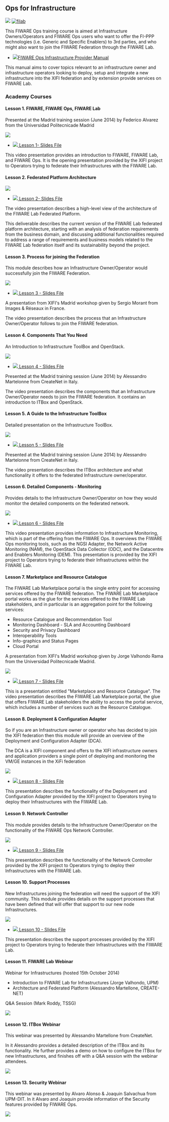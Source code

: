 <h2>Ops for Infrastructure</h2>

[![](https://nexus.lab.fiware.org/repository/raw/public/badges/chapters/operations.svg)](https://www.fiware.org/)
[![filab](https://img.shields.io/badge/tag-filab-orange.svg?logo=stackoverflow)](http://stackoverflow.com/questions/tagged/filab)

This FIWARE Ops training course is aimed at Infrastructure Owners/Operators and FIWARE Ops users who want to offer the FI-PPP technologies (i.e. Generic and Specific Enablers) to 3rd parties, and who might also want to join the FIWARE Federation through the FIWARE Lab.

* [![](https://fiware.github.io/academy/img/pdf.png)FIWARE Ops Infrastructure Provider Manual](https://fiware.github.io/academy/operations/operations-manual.pdf)

This manual aims to cover topics relevant to an infrastructure owner and
infrastructure operators looking to deploy, setup and integrate a new
infrastructure into the XIFI federation and by extension provide services on FIWARE Lab.

<h3>Academy Courses</h3>

<h4>Lesson 1.  FIWARE, FIWARE Ops, FIWARE Lab</h4>

Presented at the Madrid training session (June 2014) by Federico Alvarez from the Universidad Politecnicade Madrid

[![](http://img.youtube.com/vi/pt97VO6l-Ug/0.jpg)](https://www.youtube.com/watch?v=pt97VO6l-Ug "FIWARE, FIWARE Ops, FIWARE Lab")

* [![](https://fiware.github.io/academy/img/pdf.png) Lesson 1- Slides File](https://fiware.github.io/academy/operations/operations-1.pdf)


This video presentation provides an introduction to FIWARE, FIWARE Lab, and FIWARE Ops. It is the opening presentation provided by the XIFI project to Operators trying to federate their Infrastructures with the FIWARE Lab.


<h4>Lesson 2.  Federated Platform Architecture</h4>

[![](http://img.youtube.com/vi/Cqn92GvGIVc/0.jpg)](https://www.youtube.com/watch?v=Cqn92GvGIVc "Federated Platform Architecture")

* [![](https://fiware.github.io/academy/img/pdf.png) Lesson 2- Slides File](https://fiware.github.io/academy/operations/operations-2.pdf)

The video presentation describes a high-level view of the architecture of the FIWARE Lab Federated Platform.

This deliverable describes the current version of the FIWARE Lab federated platform architecture, starting with an analysis of federation requirements from the business domain, and discussing additional functionalities required to address a range of requirements and business models related to the FIWARE Lab federation itself and its sustainability beyond the project.


<h4>Lesson 3.  Process for joining the Federation</h4>


This module describes how an Infrastructure Owner/Operator would successfully join the FIWARE Federation.

[![](http://img.youtube.com/vi/tnz0JWqPJks/0.jpg)](https://www.youtube.com/watch?v=tnz0JWqPJks "Process for joining the Federation")

* [![](https://fiware.github.io/academy/img/pdf.png) Lesson 3 - Slides File](https://fiware.github.io/academy/operations/operations-3.pdf)

A presentation from XIFI's Madrid workshop given by Sergio Morant from Images & Réseaux in France.

The video presentation describes the process that an Infrastructure Owner/Operator follows to join the FIWARE federation.

<h4>Lesson 4.  Components That You Need</h4>

An Introduction to Infrastructure ToolBox and OpenStack.

[![](http://img.youtube.com/vi/FT2is8IfaVo/0.jpg)](https://www.youtube.com/watch?v=FT2is8IfaVo "Components That You Need")

* [![](https://fiware.github.io/academy/img/pdf.png) Lesson 4 - Slides File](https://fiware.github.io/academy/operations/operations-4.pdf)

Presented at the Madrid training session (June 2014) by Alessandro Martelonne from CreateNet in Italy.

The video presentation describes the components that an Infrastructure Owner/Operator needs to join the FIWARE federation. It contains an introduction to ITBox and OpenStack.

<h4>Lesson 5.  A Guide to the Infrastructure ToolBox</h4>

Detailed presentation on the Infrastructure ToolBox.

[![](http://img.youtube.com/vi/Yng3m2uVNxw/0.jpg)](https://www.youtube.com/watch?v=Yng3m2uVNxw "Infrastructure ToolBox")

* [![](https://fiware.github.io/academy/img/pdf.png) Lesson 5 - Slides File](https://fiware.github.io/academy/operations/operations-5.pdf)

Presented at the Madrid training session (June 2014) by Alessandro Martelonne from CreateNet in Italy.

The video presentation describes the ITBox architecture and what functionality it offers to the federated Infrastructure owner/operator.

<h4>Lesson 6.  Detailed Components - Monitoring</h4>

Provides details to the Infrastructure Owner/Operator on how they would monitor the detailed components on the federated network.

[![](http://img.youtube.com/vi/xS1hcsLRkDc/0.jpg)](https://www.youtube.com/watch?v=xS1hcsLRkDc "Detailed Components - Monitoring")

* [![](https://fiware.github.io/academy/img/pdf.png) Lesson 6 - Slides File](https://fiware.github.io/academy/operations/operations-6.pdf)

This video presentation provides information to Infrastructure Monitoring, which is part of the offering from the FIWARE Ops. It overviews the FIWARE Ops monitoring tools, such as the NGSI Adapter, the Network Active Monitoring (NAM), the OpenStack Data Collector (ODC), and the Datacentre and Enablers Monitoring (DEM). This presentation is provided by the XIFI project to Operators trying to federate their Infrastructures within the FIWARE Lab.

<h4>Lesson 7.  Marketplace and Resource Catalogue</h4>

The FIWARE Lab Marketplace portal is the single entry point for accessing services offered by the FIWARE federation. The FIWARE Lab Marketplace portal works as the glue for the services offered to the FIWARE Lab stakeholders, and in particular is an aggregation point for the following services:

- Resource Catalogue and Recommendation Tool
- Monitoring Dashboard - SLA and Accounting Dashboard
- Security and Privacy Dashboard
- Interoperability Tools
- Info-graphics and Status Pages
- Cloud Portal


A presentation from XIFI's Madrid workshop given by Jorge Valhondo Rama from the Universidad Politecnicade Madrid.

[![](http://img.youtube.com/vi/L6KmyaXdJq8/0.jpg)](https://www.youtube.com/watch?v=L6KmyaXdJq8 "Marketplace and Resource Catalogue")

* [![](https://fiware.github.io/academy/img/pdf.png) Lesson 7 - Slides File](https://fiware.github.io/academy/operations/operations-7.pdf)

This is a presentation entitled "Marketplace and Resource Catalogue". The video presentation describes the FIWARE Lab Marketplace portal, the glue that offers FIWARE Lab stakeholders the ability to access the portal service, which includes a number of services such as the Resource Catalogue.

<h4>Lesson 8.   Deployment & Configuration Adapter </h4>

So if you are an Infrastructure owner or operator who has decided to join the XIFI federation then this module will provide an overview of the Deployment and Configuration Adapter (DCA).

The DCA is a XIFI component and offers to the XIFI infrastructure owners and application providers a single point of deploying and monitoring the VM/GE instances in the XiFi federation

[![](http://img.youtube.com/vi/SxEsM6_CRVQ/0.jpg)](https://www.youtube.com/watch?v=SxEsM6_CRVQ "Deployment & Configuration Adapter")

* [![](https://fiware.github.io/academy/img/pdf.png) Lesson 8 - Slides File](https://fiware.github.io/academy/operations/operations-8.pdf)

This presentation describes the functionality of the Deployment and Configuration Adapter provided by the XIFI project to Operators trying to deploy their Infrastructures with the FIWARE Lab.

<h4>Lesson 9.  Network Controller</h4>

This module provides details to the Infrastructure Owner/Operator on the functionality of the FIWARE Ops Network Controller.

[![](http://img.youtube.com/vi/cMVTCWSvMTk/0.jpg)](https://www.youtube.com/watch?v=cMVTCWSvMTk "Network Controller")

* [![](https://fiware.github.io/academy/img/pdf.png) Lesson 9 - Slides File](https://fiware.github.io/academy/operations/operations-8.pdf)

This presentation describes the functionality of the Network Controller provided by the XIFI project to Operators trying to deploy their Infrastructures with the FIWARE Lab.

<h4>Lesson 10.  Support Processes</h4>

New Infrastructures joining the federation will need the support of the XIFI community. This module provides details on the support processes that have been defined that will offer that support to our new node Infrastructures.

[![](http://img.youtube.com/vi/gMaLbZMqm98/0.jpg)](https://www.youtube.com/watch?v=gMaLbZMqm98 "Support Processes")

* [![](https://fiware.github.io/academy/img/pdf.png) Lesson 10 - Slides File](https://fiware.github.io/academy/operations/operations-10.pdf)

This presentation describes the support processes provided by the XIFI project to Operators trying to federate their Infrastructures with the FIWARE Lab.

<h4>Lesson 11.  FIWARE Lab Webinar</h4>

Webinar for Infrastructures (hosted 15th October 2014)

* Introduction to FIWARE Lab for Infrastructures (Jorge Valhondo, UPM)
* Architecture and Federated Platform (Alessandro Martellone, CREATE-NET)

Q&A Session (Mark Roddy, TSSG)

[![](http://img.youtube.com/vi/_neKKRIufjU/0.jpg)](https://www.youtube.com/watch?v=_neKKRIufjU "FIWARE Lab Webinar")


<h4>Lesson 12.  ITBox Webinar</h4>

This webinar was presented by Alessandro Martellone from CreateNet.

In it Alessandro provides a detailed description of the ITBox and its functionality. He further provides a demo on how to configure the ITBox for new Infrastructures, and finishes off with a Q&A session with the webinar attendees.

[![](http://img.youtube.com/vi/lHcJA2w07nY/0.jpg)](https://www.youtube.com/watch?v=lHcJA2w07nY "ITBox Webinar")


<h4>Lesson 13. Security Webinar</h4>

This webinar was presented by Alvaro Alonso & Joaquin Salvachua from UPM-DIT. In it Alvaro and Joaquin provide information of the Security features provided by FIWARE Ops.

[![](http://img.youtube.com/vi/SOJU1Whth94/0.jpg)](https://www.youtube.com/watch?v=SOJU1Whth94 "Security Webinar")






